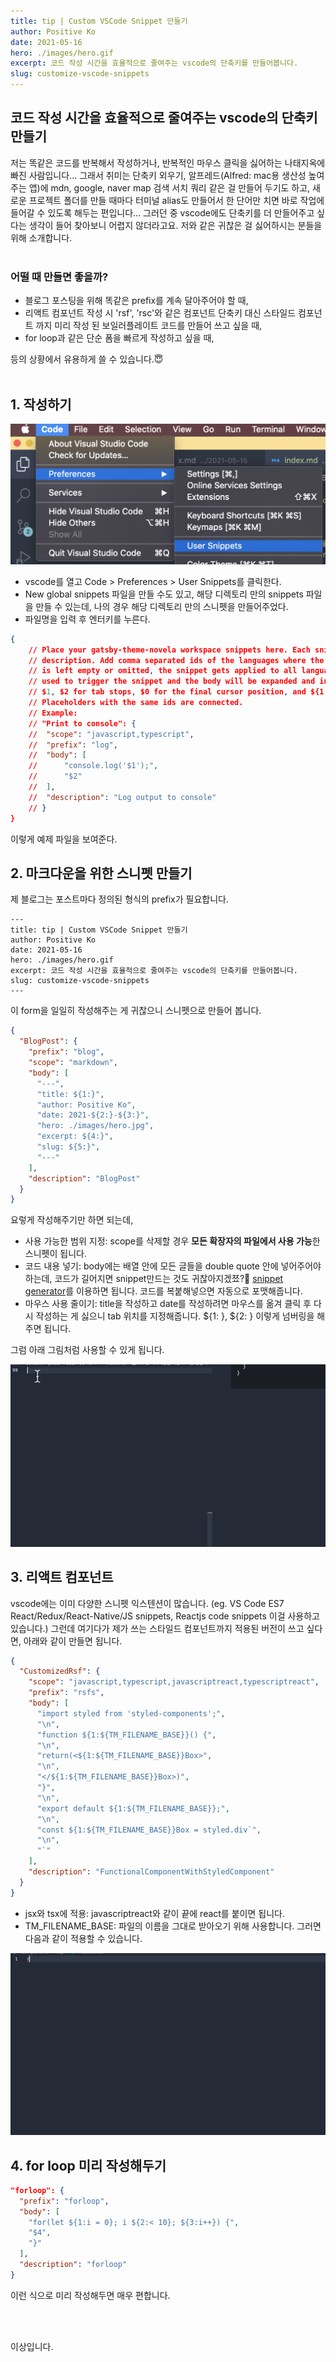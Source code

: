 ```yaml
---
title: tip | Custom VSCode Snippet 만들기
author: Positive Ko
date: 2021-05-16
hero: ./images/hero.gif
excerpt: 코드 작성 시간을 효율적으로 줄여주는 vscode의 단축키를 만들어봅니다.
slug: customize-vscode-snippets
---
```


## 코드 작성 시간을 효율적으로 줄여주는 vscode의 단축키 만들기

저는 똑같은 코드를 반복해서 작성하거나, 반복적인 마우스 클릭을 싫어하는 나태지옥에 빠진 사람입니다...
그래서 취미는 단축키 외우기, 알프레드(Alfred: mac용 생산성 높여주는 앱)에 mdn, google, naver map 검색 서치 쿼리 같은 걸 만들어 두기도 하고, 새로운 프로젝트 폴더를 만들 때마다 터미널 alias도 만들어서 한 단어만 치면 바로 작업에 들어갈 수 있도록 해두는 편입니다...
그러던 중 vscode에도 단축키를 더 만들어주고 싶다는 생각이 들어 찾아보니 어렵지 않더라고요. 저와 같은 귀찮은 걸 싫어하시는 분들을 위해 소개합니다.
<br>
<br>


### 어떨 때 만들면 좋을까?

- 블로그 포스팅을 위해 똑같은 prefix를 계속 달아주어야 할 때,
- 리액트 컴포넌트 작성 시 'rsf', 'rsc'와 같은 컴포넌트 단축키 대신 스타일드 컴포넌트 까지 미리 작성 된 보일러플레이트 코드를 만들어 쓰고 싶을 때,
- for loop과 같은 단순 폼을 빠르게 작성하고 싶을 때,

등의 상황에서 유용하게 쓸 수 있습니다.😇
<br>
<br>
## 1. 작성하기

<div className="Image__Small">
  <img
    src="./images/preference.png"
    title="preference"
    alt="preference"
  />
</div>

- vscode를 열고 Code > Preferences > User Snippets를 클릭한다.
- New global snippets 파일을 만들 수도 있고, 해당 디렉토리 만의 snippets 파일을
만들 수 있는데, 나의 경우 해당 디렉토리 만의 스니펫을 만들어주었다.
- 파일명을 입력 후 엔터키를 누른다.


```json
{
	// Place your gatsby-theme-novela workspace snippets here. Each snippet is defined under a snippet name and has a scope, prefix, body and 
	// description. Add comma separated ids of the languages where the snippet is applicable in the scope field. If scope 
	// is left empty or omitted, the snippet gets applied to all languages. The prefix is what is 
	// used to trigger the snippet and the body will be expanded and inserted. Possible variables are: 
	// $1, $2 for tab stops, $0 for the final cursor position, and ${1:label}, ${2:another} for placeholders. 
	// Placeholders with the same ids are connected.
	// Example:
	// "Print to console": {
	// 	"scope": "javascript,typescript",
	// 	"prefix": "log",
	// 	"body": [
	// 		"console.log('$1');",
	// 		"$2"
	// 	],
	// 	"description": "Log output to console"
	// }
}
```

이렇게 예제 파일을 보여준다. 


## 2. 마크다운을 위한 스니펫 만들기

제 블로그는 포스트마다 정의된 형식의 prefix가 필요합니다.

```
---
title: tip | Custom VSCode Snippet 만들기
author: Positive Ko
date: 2021-05-16
hero: ./images/hero.gif
excerpt: 코드 작성 시간을 효율적으로 줄여주는 vscode의 단축키를 만들어봅니다.
slug: customize-vscode-snippets
---
```

이 form을 일일히 작성해주는 게 귀찮으니 스니펫으로 만들어 봅니다.


```json
{
  "BlogPost": {
    "prefix": "blog",
    "scope": "markdown",
    "body": [
      "---",
      "title: ${1:}",
      "author: Positive Ko",
      "date: 2021-${2:}-${3:}",
      "hero: ./images/hero.jpg",
      "excerpt: ${4:}",
      "slug: ${5:}",
      "---"
    ],
    "description": "BlogPost"
  }
}

```

요렇게 작성해주기만 하면 되는데, 
- 사용 가능한 범위 지정: scope를 삭제할 경우 **모든 확장자의 파일에서 사용 가능**한 스니펫이 됩니다.
- 코드 내용 넣기: body에는 배열 안에 모든 글들을 double quote 안에 넣어주어야 하는데,
코드가 길어지면 snippet만드는 것도 귀찮아지겠쬬?🥱
[snippet generator]([https://link](https://snippet-generator.app/?description=post&tabtrigger=&snippet=&mode=vscode))를 이용하면 됩니다.
코드를 복붙해넣으면 자동으로 포맷해줍니다.
- 마우스 사용 줄이기: title을 작성하고 date를 작성하려면 마우스를 옮겨 클릭 후 다시 작성하는 게 싫으니 tab 위치를 지정해줍니다. ${1: }, ${2: } 이렇게 넘버링을 해주면 됩니다.

그럼 아래 그림처럼 사용할 수 있게 됩니다.


<div className="Image__Large">
  <img
    src="./images/detail.gif"
    title="detail"
    alt="detail"
  />
</div>

## 3. 리액트 컴포넌트 

vscode에는 이미 다양한 스니펫 익스텐션이 많습니다.
(eg. VS Code ES7 React/Redux/React-Native/JS snippets, Reactjs code snippets 이걸 사용하고 있습니다.)
그런데 여기다가 제가 쓰는 스타일드 컴포넌트까지 적용된 버전이 쓰고 싶다면, 아래와 같이 만들면 됩니다.

```json
{
  "CustomizedRsf": {
    "scope": "javascript,typescript,javascriptreact,typescriptreact",
    "prefix": "rsfs",
    "body": [
      "import styled from 'styled-components';",
      "\n",
      "function ${1:${TM_FILENAME_BASE}}() {",
      "\n",
      "return(<${1:${TM_FILENAME_BASE}}Box>",
      "\n",
      "</${1:${TM_FILENAME_BASE}}Box>)",
      "}",
      "\n",
      "export default ${1:${TM_FILENAME_BASE}};",
      "\n",
      "const ${1:${TM_FILENAME_BASE}}Box = styled.div`",
      "\n",
      "`"
    ],
    "description": "FunctionalComponentWithStyledComponent"
  }
}
```

- jsx와 tsx에 적용: javascriptreact와 같이 끝에 react를 붙이면 됩니다.
- TM_FILENAME_BASE: 파일의 이름을 그대로 받아오기 위해 사용합니다. 그러면 다음과 같이 적용할 수 있습니다.
  
<div className="Image__Small">
  <img
    src="./images/hero.gif"
    title="hero"
    alt="hero"
  />
</div>

## 4. for loop 미리 작성해두기
```json
"forloop": {
  "prefix": "forloop",
  "body": [
    "for(let ${1:i = 0}; i ${2:< 10}; ${3:i++}) {",
    "$4",
    "}"
  ],
  "description": "forloop"
}
```

이런 식으로 미리 작성해두면 매우 편합니다.

<br><br>

이상입니다.


